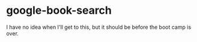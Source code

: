 # google-book-search
I have no idea when I'll get to this, but it should be before the boot camp is over.
